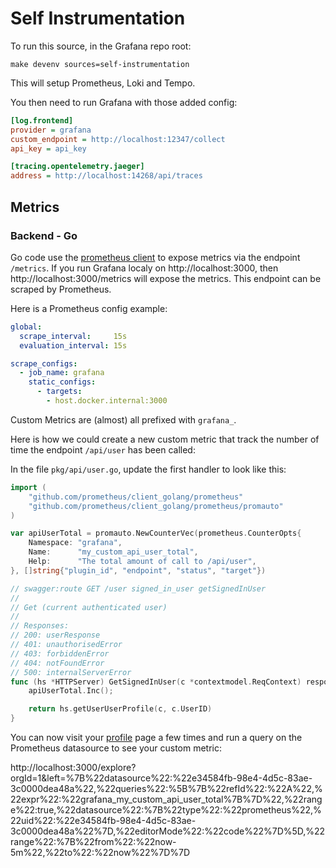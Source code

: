 # Self Instrumentation

To run this source, in the Grafana repo root:

```
make devenv sources=self-instrumentation
```

This will setup Prometheus, Loki and Tempo.

You then need to run Grafana with those added config:

```ini
[log.frontend]
provider = grafana
custom_endpoint = http://localhost:12347/collect
api_key = api_key

[tracing.opentelemetry.jaeger]
address = http://localhost:14268/api/traces
```

## Metrics

### Backend - Go

Go code use the [prometheus client](https://github.com/prometheus/client_golang) to expose metrics via the endpoint `/metrics`.
If you run Grafana localy on http://localhost:3000, then http://localhost:3000/metrics will expose the metrics. This endpoint can be scraped
by Prometheus.

Here is a Prometheus config example:

```yaml
global:
  scrape_interval:     15s
  evaluation_interval: 15s

scrape_configs:
  - job_name: grafana
    static_configs:
      - targets:
        - host.docker.internal:3000
```

Custom Metrics are (almost) all prefixed with `grafana_`.

Here is how we could create a new custom metric that track the number of time the endpoint `/api/user` has been called:

In the file `pkg/api/user.go`, update the first handler to look like this:

```go
import (
	"github.com/prometheus/client_golang/prometheus"
	"github.com/prometheus/client_golang/prometheus/promauto"
)

var apiUserTotal = promauto.NewCounterVec(prometheus.CounterOpts{
	Namespace: "grafana",
	Name:      "my_custom_api_user_total",
	Help:      "The total amount of call to /api/user",
}, []string{"plugin_id", "endpoint", "status", "target"})

// swagger:route GET /user signed_in_user getSignedInUser
//
// Get (current authenticated user)
//
// Responses:
// 200: userResponse
// 401: unauthorisedError
// 403: forbiddenError
// 404: notFoundError
// 500: internalServerError
func (hs *HTTPServer) GetSignedInUser(c *contextmodel.ReqContext) response.Response {
	apiUserTotal.Inc();

	return hs.getUserUserProfile(c, c.UserID)
}
```


You can now visit your [profile](http://localhost:3000/profile) page a few times and run a query on the Prometheus datasource to see your custom metric:

http://localhost:3000/explore?orgId=1&left=%7B%22datasource%22:%22e34584fb-98e4-4d5c-83ae-3c0000dea48a%22,%22queries%22:%5B%7B%22refId%22:%22A%22,%22expr%22:%22grafana_my_custom_api_user_total%7B%7D%22,%22range%22:true,%22datasource%22:%7B%22type%22:%22prometheus%22,%22uid%22:%22e34584fb-98e4-4d5c-83ae-3c0000dea48a%22%7D,%22editorMode%22:%22code%22%7D%5D,%22range%22:%7B%22from%22:%22now-5m%22,%22to%22:%22now%22%7D%7D